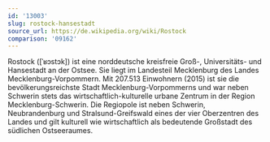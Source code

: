 ```yaml
---
id: '13003'
slug: rostock-hansestadt
source_url: https://de.wikipedia.org/wiki/Rostock
comparison: '09162'
---
```


Rostock ([ˈʁɔstɔk]) ist eine norddeutsche kreisfreie Groß-, Universitäts- und Hansestadt an der Ostsee. Sie liegt im Landesteil Mecklenburg des Landes Mecklenburg-Vorpommern. Mit 207.513 Einwohnern (2015) ist sie die bevölkerungsreichste Stadt Mecklenburg-Vorpommerns und war neben Schwerin stets das wirtschaftlich-kulturelle urbane Zentrum in der Region Mecklenburg-Schwerin. Die Regiopole ist neben Schwerin, Neubrandenburg und Stralsund-Greifswald eines der vier Oberzentren des Landes und gilt kulturell wie wirtschaftlich als bedeutende Großstadt des südlichen Ostseeraumes.
